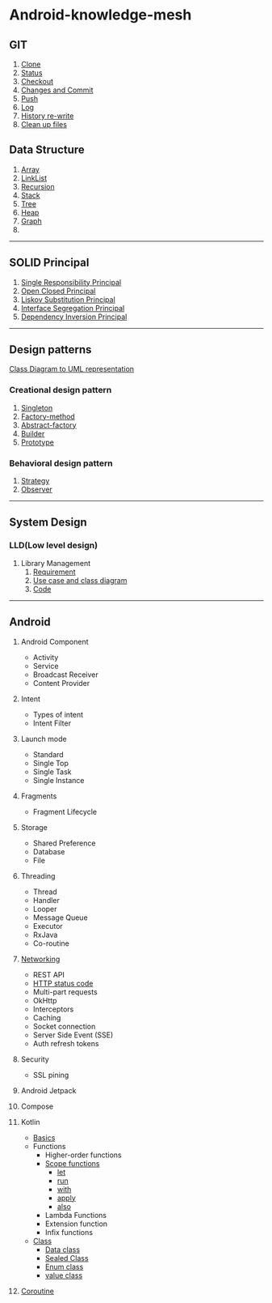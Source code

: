 # Android-knowledge-mesh

## GIT

1. [Clone](git/git.md#clone)
2. [Status](git/git.md#status)
3. [Checkout](git/git.md#checkout)
4. [Changes and Commit](git/git.md#changes-and-commit)
5. [Push](git/git.md#push)
6. [Log](git/git.md#log)
7. [History re-write](git/git.md#history-re-write)
8. [Clean up files](git/git.md#clean-up-files)

## Data Structure

1. [Array](data_structure/src/main/java/array/array.md)
2. [LinkList](data_structure/src/main/java/linklist/linklist.md)
3. [Recursion](data_structure/src/main/java/recursion/recursion.md)
4. [Stack](data_structure/src/main/java/stack/stack.md)
5. [Tree](data_structure/src/main/java/tree/tree.md)
6. [Heap](data_structure/src/main/java/heap_priority_queue/heap.md)
6. [Graph](data_structure/src/main/java/graph/graph.md)
7.

---

## SOLID Principal

1. [Single Responsibility Principal](solid_principal/single_responsibility_principal.md)
2. [Open Closed Principal](solid_principal/open_closed_principal.md)
3. [Liskov Substitution Principal](solid_principal/liskov_substitution_principal.md)
4. [Interface Segregation Principal](solid_principal/interface_segregation_principal.md)
5. [Dependency Inversion Principal](solid_principal/dependency_inversion_principal.md)

---

## Design patterns

[Class Diagram to UML representation](design_patterns/class_uml/class_uml_relationship.md)

### Creational design pattern

1. [Singleton](design_patterns/creational/singletone/singletone.md)
2. [Factory-method](design_patterns/creational/factory/factory_method.md)
3. [Abstract-factory](design_patterns/creational/abstract_factory/abstract_factory.md)
4. [Builder](design_patterns/creational/builder/builder.md)
5. [Prototype](design_patterns/creational/prototype/prototype.md)

### Behavioral design pattern

1. [Strategy](design_patterns/behavioral/strategy/strategy.md)
2. [Observer](design_patterns/behavioral/observer/observer.md)

---

## System Design

### LLD(Low level design)

1. Library Management
    1. [Requirement](system_design/lld/library_management/requirment.md)
    2. [Use case and class diagram](system_design/lld/library_management/usercase_class_diagram.md)
    3. [Code](system_design/lld/library_management/code.md)

---

## Android

1. Android Component
    - Activity
    - Service
    - Broadcast Receiver
    - Content Provider
2. Intent
    - Types of intent
    - Intent Filter
3. Launch mode
    - Standard
    - Single Top
    - Single Task
    - Single Instance
4. Fragments
    - Fragment Lifecycle
5. Storage
    - Shared Preference
    - Database
    - File
6. Threading
    - Thread
    - Handler
    - Looper
    - Message Queue
    - Executor
    - RxJava
    - Co-routine
7. [Networking](android/src/main/kotlin/networking/networking.md)
    - REST API
    - [HTTP status code](android/src/main/kotlin/networking/networking.md#http-status-code)
    - Multi-part requests
    - OkHttp
    - Interceptors
    - Caching
    - Socket connection
    - Server Side Event (SSE)
    - Auth refresh tokens
8. Security
    - SSL pining
9. Android Jetpack
10. Compose
11. Kotlin
    - [Basics](android/src/main/kotlin/kotlin_fundamentals/basics.md)
    - Functions
        - Higher-order functions
        - [Scope functions](android/src/main/kotlin/kotlin_fundamentals/scope_functions.md)
            - [let](android/src/main/kotlin/kotlin_fundamentals/scope_functions.md#let)
            - [run](android/src/main/kotlin/kotlin_fundamentals/scope_functions.md#run)
            - [with](android/src/main/kotlin/kotlin_fundamentals/scope_functions.md#with)
            - [apply](android/src/main/kotlin/kotlin_fundamentals/scope_functions.md#apply)
            - [also](android/src/main/kotlin/kotlin_fundamentals/scope_functions.md#also)
        - Lambda Functions
        - Extension function
        - Infix functions
    - [Class](android/src/main/kotlin/kotlin_fundamentals/classes.md)
        - [Data class](android/src/main/kotlin/kotlin_fundamentals/classes.md#data-class)
        - [Sealed Class](android/src/main/kotlin/kotlin_fundamentals/classes.md#sealed-class)
        - [Enum class](android/src/main/kotlin/kotlin_fundamentals/classes.md#enum-class)
        - [value class](android/src/main/kotlin/kotlin_fundamentals/classes.md#value-class)


12. [Coroutine](android/src/main/kotlin/coroutine/coroutine.md)

